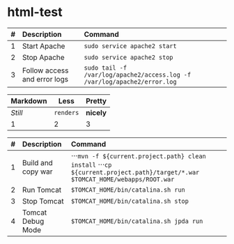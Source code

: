 # html-test
| #       | Description           | Command  |
| :------------- |:-------------| :-----|
| 1      | Start Apache | `sudo service apache2 start` |
| 2      | Stop Apache      |   `sudo service apache2 stop` |
| 3 | Follow access and error logs      |    `sudo tail -f /var/log/apache2/access.log -f /var/log/apache2/error.log` |

Markdown | Less | Pretty
--- | --- | ---
*Still* | `renders` | **nicely**
1 | 2 | 3


| #       | Description           | Command  |
| :------------- |:-------------| :-----|
| 1      | Build and copy war | ⋅⋅⋅`mvn -f ${current.project.path} clean install`   ⋅⋅⋅`cp ${current.project.path}/target/*.war $TOMCAT_HOME/webapps/ROOT.war` |
| 2      | Run Tomcat      |   `$TOMCAT_HOME/bin/catalina.sh run` |
| 3 | Stop Tomcat      |    `$TOMCAT_HOME/bin/catalina.sh stop` |
| 4 | Tomcat Debug Mode      |    `$TOMCAT_HOME/bin/catalina.sh jpda run` |
